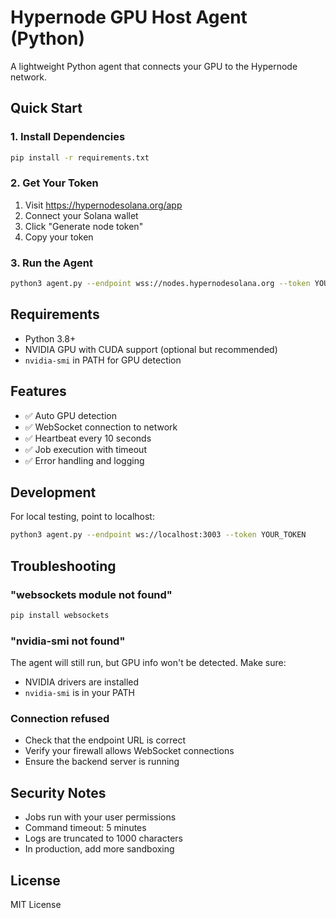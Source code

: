# Hypernode GPU Host Agent (Python)

A lightweight Python agent that connects your GPU to the Hypernode network.

## Quick Start

### 1. Install Dependencies

```bash
pip install -r requirements.txt
```

### 2. Get Your Token

1. Visit https://hypernodesolana.org/app
2. Connect your Solana wallet
3. Click "Generate node token"
4. Copy your token

### 3. Run the Agent

```bash
python3 agent.py --endpoint wss://nodes.hypernodesolana.org --token YOUR_TOKEN_HERE
```

## Requirements

- Python 3.8+
- NVIDIA GPU with CUDA support (optional but recommended)
- `nvidia-smi` in PATH for GPU detection

## Features

- ✅ Auto GPU detection
- ✅ WebSocket connection to network
- ✅ Heartbeat every 10 seconds
- ✅ Job execution with timeout
- ✅ Error handling and logging

## Development

For local testing, point to localhost:

```bash
python3 agent.py --endpoint ws://localhost:3003 --token YOUR_TOKEN
```

## Troubleshooting

### "websockets module not found"
```bash
pip install websockets
```

### "nvidia-smi not found"
The agent will still run, but GPU info won't be detected. Make sure:
- NVIDIA drivers are installed
- `nvidia-smi` is in your PATH

### Connection refused
- Check that the endpoint URL is correct
- Verify your firewall allows WebSocket connections
- Ensure the backend server is running

## Security Notes

- Jobs run with your user permissions
- Command timeout: 5 minutes
- Logs are truncated to 1000 characters
- In production, add more sandboxing

## License

MIT License
